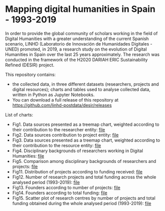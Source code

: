 # Mapping digital humanities in Spain - 1993-2019

In order to provide the global community of scholars working in the field of Digital Humanities with a greater understanding of the current Spanish scenario, LINHD (Laboratorio de Innovación de Humanidades Digitales - UNED) promoted, in 2019, a research study on the evolution of Digital Humanities in Spain over the last 25 years approximately. The research was conducted in the framework of the H2020 DARIAH ERIC Sustainability Refined (DESIR) project.

This repository contains:

- the collected data, in three different datasets (researchers, projects and digital resources);
charts and tables used to analyse collected data, written in Python as Jupyter Notebooks.
- You can download a full release of this repository at https://github.com/linhd-postdata/desir/releases

List of charts:
- Fig1. Data sources presented as a treemap chart, weighted according to their contribution to the researcher entity: [file](https://github.com/linhd-postdata/desir/blob/master/Fig.%201.%20Data%20sources%20%20contribution%20to%20the%20researcher%20entity..ipynb)
- Fig2. Data sources contribution to project entity: [file](https://github.com/linhd-postdata/desir/blob/master/Fig.%202.%20Data%20sources%20contribution%20to%20project%20entity.ipynb)
- Fig3. Data sources presented as a treemap chart, weighted according to their contribution to the resource entity: [file](https://github.com/linhd-postdata/desir/blob/master/Fig.%203.%20Data%20sources%20contribution%20to%20the%20resource%20entity.ipynb)
- Fig4. Disciplinary backgrounds of researchers working in Digital Humanities: [file](https://github.com/linhd-postdata/desir/blob/master/Fig4.%20Disciplinary%20backgrounds%20of%20researchers.ipynb)
- Fig5. Comparison among disciplinary backgrounds of researchers and projects: [file](https://github.com/linhd-postdata/desir/blob/master/Fig5.%20disciplinary%20backgrounds%20of%20researchers%20and%20projects%20.ipynb)
- Fig11. Distribution of projects according to funding received: [file](https://github.com/linhd-postdata/desir/blob/master/Fig10.%20Distribution%20of%20projects%20according%20to%20funding%20received.ipynb)
- Fig12. Number of research projects and total funding across the whole analysed period (1993-2019): [file](https://github.com/linhd-postdata/desir/blob/master/Fig11.%20Number%20of%20research%20projects%20and%20total%20funding%20across%20the%20whole%20analysed%20period.ipynb)
- Fig13. Founders according to number of projects: [file](https://github.com/linhd-postdata/desir/blob/master/Fig12.%20Founders%20according%20to%20number%20of%20projects.ipynb)
- Fig14. Founders according to total funding: [file](https://github.com/linhd-postdata/desir/blob/master/Fig14.%20Founders%20according%20to%20total%20funding.ipynb)
- Fig15. Scatter plot of research centres by number of projects and total funding obtained during the whole analysed period (1993-2019): [file](https://github.com/linhd-postdata/desir/blob/master/Fig14.%20Scatter%20plot.ipynb)
